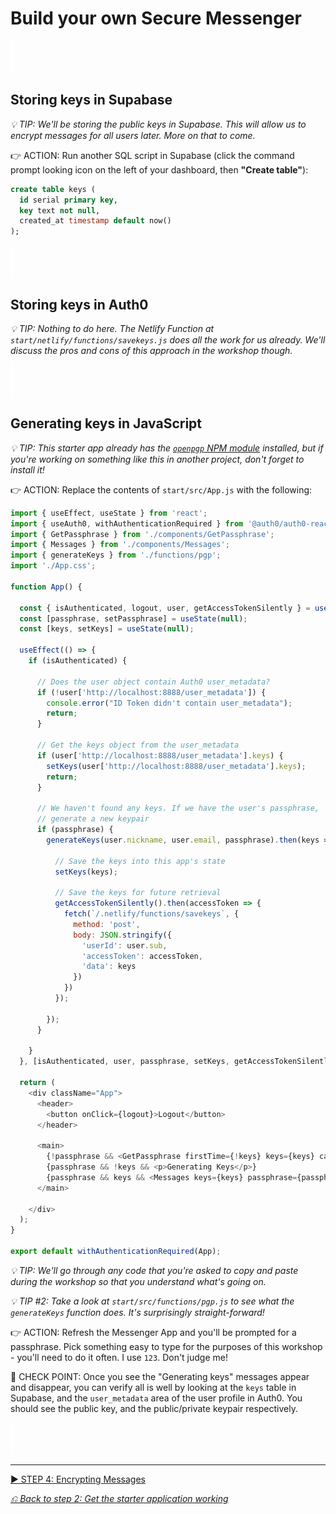 # Build your own Secure Messenger



![spacer](readme-images/spacer.png)

## Storing keys in Supabase

_💡&nbsp;TIP: We'll be storing the public keys in Supabase. This will allow us to encrypt messages for all users later. More on that to come._

👉 ACTION: Run another SQL script in Supabase (click the command prompt looking icon on the left of your dashboard, then **"Create table"**):

```sql
create table keys (
  id serial primary key,
  key text not null,
  created_at timestamp default now()
);
```



![spacer](readme-images/spacer.png)

## Storing keys in Auth0

_💡&nbsp;TIP: Nothing to do here. The Netlify Function at `start/netlify/functions/savekeys.js` does all the work for us already. We'll discuss the pros and cons of this approach in the workshop though._




![spacer](readme-images/spacer.png)

## Generating keys in JavaScript

_💡&nbsp;TIP: This starter app already has the [`openpgp` NPM module](https://openpgpjs.org/) installed, but if you're working on something like this in another project, don't forget to install it!_

👉 ACTION: Replace the contents of `start/src/App.js` with the following:

```js
import { useEffect, useState } from 'react';
import { useAuth0, withAuthenticationRequired } from '@auth0/auth0-react';
import { GetPassphrase } from './components/GetPassphrase';
import { Messages } from './components/Messages';
import { generateKeys } from './functions/pgp';
import './App.css';

function App() {

  const { isAuthenticated, logout, user, getAccessTokenSilently } = useAuth0();
  const [passphrase, setPassphrase] = useState(null);
  const [keys, setKeys] = useState(null);

  useEffect(() => {
    if (isAuthenticated) {

      // Does the user object contain Auth0 user_metadata?
      if (!user['http://localhost:8888/user_metadata']) {
        console.error("ID Token didn't contain user_metadata");
        return;
      }

      // Get the keys object from the user_metadata
      if (user['http://localhost:8888/user_metadata'].keys) {
        setKeys(user['http://localhost:8888/user_metadata'].keys);
        return;
      }

      // We haven't found any keys. If we have the user's passphrase,
      // generate a new keypair
      if (passphrase) {
        generateKeys(user.nickname, user.email, passphrase).then(keys => {

          // Save the keys into this app's state
          setKeys(keys);

          // Save the keys for future retrieval
          getAccessTokenSilently().then(accessToken => {
            fetch(`/.netlify/functions/savekeys`, {
              method: 'post',
              body: JSON.stringify({
                'userId': user.sub,
                'accessToken': accessToken,
                'data': keys
              })
            })
          });

        });
      }

    }
  }, [isAuthenticated, user, passphrase, setKeys, getAccessTokenSilently]);

  return (
    <div className="App">
      <header>
        <button onClick={logout}>Logout</button>
      </header>

      <main>
        {!passphrase && <GetPassphrase firstTime={!keys} keys={keys} callback={setPassphrase} />}
        {passphrase && !keys && <p>Generating Keys</p>}
        {passphrase && keys && <Messages keys={keys} passphrase={passphrase} />}
      </main>

    </div>
  );
}

export default withAuthenticationRequired(App);
```

_💡&nbsp;TIP: We'll go through any code that you're asked to copy and paste during the workshop so that you understand what's going on._

_💡&nbsp;TIP #2: Take a look at `start/src/functions/pgp.js` to see what the `generateKeys` function does. It's surprisingly straight-forward!_

👉 ACTION: Refresh the Messenger App and you'll be prompted for a passphrase. Pick something easy to type for the purposes of this workshop - you'll need to do it often. I use `123`. Don't judge me!

🧪&nbsp;CHECK&nbsp;POINT: Once you see the "Generating keys" messages appear and disappear, you can verify all is well by looking at the `keys` table in Supabase, and the `user_metadata` area of the user profile in Auth0. You should see the public key, and the public/private keypair respectively.



![spacer](readme-images/spacer.png)

---

[▶️ STEP 4: Encrypting Messages](./STEP-4-ENCRYPTING-MESSAGES.md)

_[⎌ Back to step 2: Get the starter application working](STEP-2-STARTER-APP.md)_